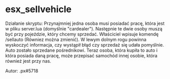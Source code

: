 # esx_sellvehicle

Działanie skryptu: 
Przynajmniej jedna osoba musi posiadać pracę, która jest w pliku server.lua (domyślnie "cardealer"). Następnie te dwie osoby muszą być przy pojeździe, który chcemy sprzedać. Właściciel wpisuje komendę /sellauto (Równiez można zmienić). W lewym dolnym rogu powinna wyskoczyć informacja, czy wystąpił błąd czy sprzedaż się udała pomyślnie. Auto zostało sprzedane pośrednikowi. Teraz osoba, która kupiła to auto i która posiada daną pracę, może przepisać samochód innej osobie, która również jest przy nas.

Autor: .px#5718
